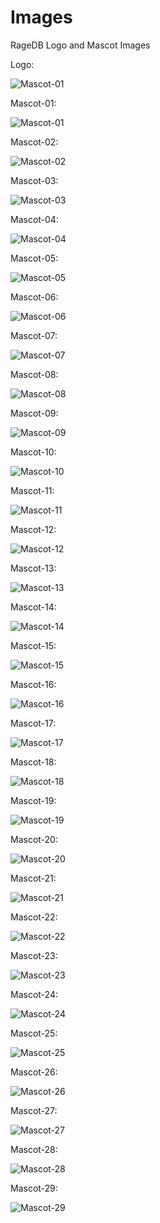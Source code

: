 # Images
RageDB Logo and Mascot Images

Logo:

![Mascot-01](https://github.com/ragedb/images/blob/main/logo/square-mascot-black-text.png)

Mascot-01:

![Mascot-01](https://github.com/ragedb/images/blob/main/mascot/Thumbnail-Mascot-01.png)

Mascot-02:

![Mascot-02](https://github.com/ragedb/images/blob/main/mascot/Thumbnail-Mascot-02.png)

Mascot-03:

![Mascot-03](https://github.com/ragedb/images/blob/main/mascot/Thumbnail-Mascot-03.png)

Mascot-04:

![Mascot-04](https://github.com/ragedb/images/blob/main/mascot/Thumbnail-Mascot-04.png)

Mascot-05:

![Mascot-05](https://github.com/ragedb/images/blob/main/mascot/Thumbnail-Mascot-05.png)

Mascot-06:

![Mascot-06](https://github.com/ragedb/images/blob/main/mascot/Thumbnail-Mascot-06.png)

Mascot-07:

![Mascot-07](https://github.com/ragedb/images/blob/main/mascot/Thumbnail-Mascot-07.png)

Mascot-08:

![Mascot-08](https://github.com/ragedb/images/blob/main/mascot/Thumbnail-Mascot-08.png)

Mascot-09:

![Mascot-09](https://github.com/ragedb/images/blob/main/mascot/Thumbnail-Mascot-09.png)

Mascot-10:

![Mascot-10](https://github.com/ragedb/images/blob/main/mascot/Thumbnail-Mascot-10.png)

Mascot-11:

![Mascot-11](https://github.com/ragedb/images/blob/main/mascot/Thumbnail-Mascot-11.png)

Mascot-12:

![Mascot-12](https://github.com/ragedb/images/blob/main/mascot/Thumbnail-Mascot-12.png)

Mascot-13:

![Mascot-13](https://github.com/ragedb/images/blob/main/mascot/Thumbnail-Mascot-13.png)

Mascot-14:

![Mascot-14](https://github.com/ragedb/images/blob/main/mascot/Thumbnail-Mascot-14.png)

Mascot-15:

![Mascot-15](https://github.com/ragedb/images/blob/main/mascot/Thumbnail-Mascot-15.png)

Mascot-16:

![Mascot-16](https://github.com/ragedb/images/blob/main/mascot/Thumbnail-Mascot-16.png)

Mascot-17:

![Mascot-17](https://github.com/ragedb/images/blob/main/mascot/Thumbnail-Mascot-17.png)

Mascot-18:

![Mascot-18](https://github.com/ragedb/images/blob/main/mascot/Thumbnail-Mascot-18.png)

Mascot-19:

![Mascot-19](https://github.com/ragedb/images/blob/main/mascot/Thumbnail-Mascot-19.png)

Mascot-20:

![Mascot-20](https://github.com/ragedb/images/blob/main/mascot/Thumbnail-Mascot-20.png)

Mascot-21:

![Mascot-21](https://github.com/ragedb/images/blob/main/mascot/Thumbnail-Mascot-21.png)

Mascot-22:

![Mascot-22](https://github.com/ragedb/images/blob/main/mascot/Thumbnail-Mascot-22.png)

Mascot-23:

![Mascot-23](https://github.com/ragedb/images/blob/main/mascot/Thumbnail-Mascot-23.png)

Mascot-24:

![Mascot-24](https://github.com/ragedb/images/blob/main/mascot/Thumbnail-Mascot-24.png)

Mascot-25:

![Mascot-25](https://github.com/ragedb/images/blob/main/mascot/Thumbnail-Mascot-25.png)

Mascot-26:

![Mascot-26](https://github.com/ragedb/images/blob/main/mascot/Thumbnail-Mascot-26.png)

Mascot-27:

![Mascot-27](https://github.com/ragedb/images/blob/main/mascot/Thumbnail-Mascot-27.png)

Mascot-28:

![Mascot-28](https://github.com/ragedb/images/blob/main/mascot/Thumbnail-Mascot-28.png)

Mascot-29:

![Mascot-29](https://github.com/ragedb/images/blob/main/mascot/Thumbnail-Mascot-29.png)

